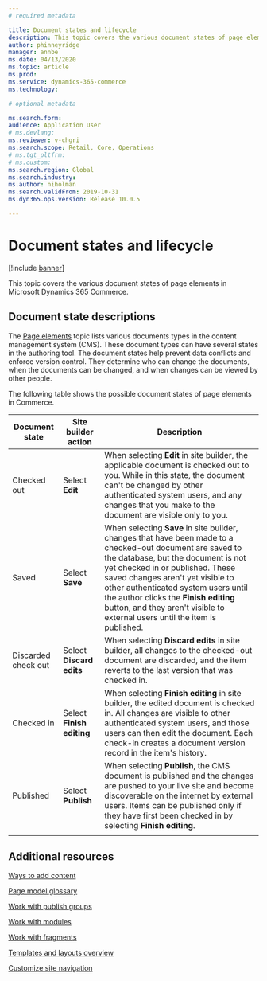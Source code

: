 ```yaml
---
# required metadata

title: Document states and lifecycle
description: This topic covers the various document states of page elements in Microsoft Dynamics 365 Commerce.
author: phinneyridge
manager: annbe
ms.date: 04/13/2020
ms.topic: article
ms.prod: 
ms.service: dynamics-365-commerce
ms.technology: 

# optional metadata

ms.search.form:  
audience: Application User
# ms.devlang: 
ms.reviewer: v-chgri
ms.search.scope: Retail, Core, Operations
# ms.tgt_pltfrm: 
# ms.custom: 
ms.search.region: Global
ms.search.industry: 
ms.author: niholman
ms.search.validFrom: 2019-10-31
ms.dyn365.ops.version: Release 10.0.5

---
```

# Document states and lifecycle


[!include [banner](includes/banner.md)]

This topic covers the various document states of page elements in Microsoft Dynamics 365 Commerce.

## Document state descriptions

The [Page elements](page-elements-overview.md) topic lists various documents types in the content management system (CMS). These document types can have several states in the authoring tool. The document states help prevent data conflicts and enforce version control. They determine who can change the documents, when the documents can be changed, and when changes can be viewed by other people.

The following table shows the possible document states of page elements in Commerce.

| Document state      | Site builder action      | Description                                                  |
| ------------------- | ------------------------- | ------------------------------------------------------------ |
| Checked out         | Select **Edit**           | When selecting **Edit** in site builder, the applicable document is checked out to you.  While in this state, the document can't be changed by other authenticated system users, and any changes that you make to the document are visible only to you. |
| Saved               | Select **Save**           | When selecting **Save** in site builder, changes that have been made to a checked-out document are saved to the database, but the document is not yet checked in or published. These saved changes aren't yet visible to other authenticated system users until the author clicks the **Finish editing** button, and they aren't visible to external users until the item is published. |
| Discarded check out | Select **Discard edits**  | When selecting **Discard edits** in site builder, all changes to the checked-out document are discarded, and the item reverts to the last version that was checked in. |
| Checked in          | Select **Finish editing** | When selecting **Finish editing** in site builder, the edited document is checked in.  All changes are visible to other authenticated system users, and those users can then edit the document. Each check-in creates a document version record in the item's history. |
| Published           | Select **Publish**        | When selecting **Publish**, the CMS document is published and the changes are pushed to your live site and become discoverable on the internet by external users. Items can be published only if they have first been checked in by selecting **Finish editing**. |
|                     |                           |                                                              |

## Additional resources

[Ways to add content](add-manage-content.md)

[Page model glossary](page-elements-overview.md)

[Work with publish groups](publish-groups.md)

[Work with modules](work-with-modules.md)

[Work with fragments](work-with-fragments.md)

[Templates and layouts overview](templates-layouts-overview.md)

[Customize site navigation](customize-site-navigation.md)
